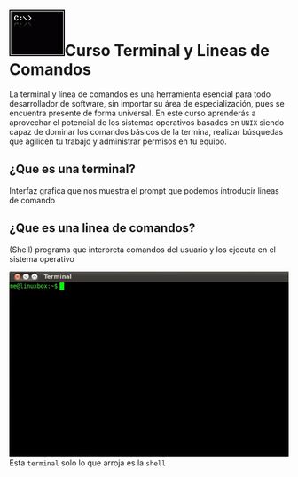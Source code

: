 # ![alt text](image.png)Curso Terminal y Lineas de Comandos

La terminal y línea de comandos es una herramienta esencial para todo desarrollador de software, sin importar su área de especialización, pues se encuentra presente de forma universal. En este curso aprenderás a aprovechar el potencial de los sistemas operativos basados en ``UNIX`` siendo capaz de dominar los comandos básicos de la termina, realizar búsquedas que agilicen tu trabajo y administrar permisos en tu equipo.

## ¿Que es una terminal?
Interfaz grafica que nos muestra el prompt que podemos introducir lineas de comando

## ¿Que es una linea de comandos?
(Shell) programa que interpreta comandos del usuario y los ejecuta en el sistema operativo

![alt text](image-1.png)
Esta `terminal` solo lo que arroja es la `shell` 